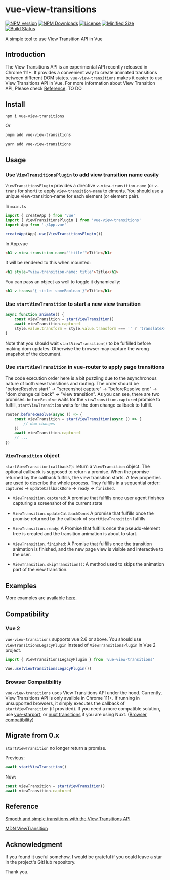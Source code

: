# vue-view-transitions

[![NPM version][npm-image]][npm-url] [![NPM Downloads][npm-download]][npm-url] [![License][license]][license-url] [![Minified Size][minified-size]][npm-url] [![Build Status][build-status]][github-actions]

A simple tool to use View Transition API in Vue

## Introduction
The View Transitions API is an experimental API recently released in Chrome 111+. It provides a convenient way to create animated transitions between different DOM states. `vue-view-transitions` makes it easier to use View Transitions API in Vue. For more information about View Transition API, Please check [Reference](#reference).
TO DO
## Install

```sh
npm i vue-view-transitions
```

Or

```sh
pnpm add vue-view-transitions
```

```sh
yarn add vue-view-transitions
```

## Usage

### Use `ViewTransitionsPlugin` to add view transition name easily

`ViewTransitionsPlugin` provides a directive `v-view-transition-name` (or `v-trans` for short) to apply `view-transition-name` to elments. You should use a unique view-transition-name for each element (or element pair).

In `main.ts`

```js
import { createApp } from 'vue'
import { ViewTransitionsPlugin } from 'vue-view-transitions'
import App from './App.vue'

createApp(App).use(ViewTransitionsPlugin())
```

In App.vue

```html
<h1 v-view-transition-name="'title'">Title</h1>
```

It will be rendered to this when mounted:

```html
<h1 style="view-transition-name: title">Title</h1>
```

You can pass an object as well to toggle it dynamically:

```html
<h1 v-trans="{ title: someBoolean }">Title</h1>
```

### Use `startViewTransition` to start a new view transition


```js
async function animate() {
    const viewTransition = startViewTransition()
    await viewTransition.captured
    style.value.transform = style.value.transform === '' ? 'translateX(50px)' : ''
}
```

Note that you should wait `startViewTransition()` to be fulfilled before making dom updates. Otherwise the browser may capture the wrong snapshot of the document.

### Use `startViewTransition` in vue-router to apply page transitions

The code execution order here is a bit puzzling due to the asynchronous nature of both view transitions and routing. The order should be "beforeResolve start" -> "screenshot capture" -> "beforeResolve end" -> "dom change callback" -> "view transition". As you can see, there are two promises: `beforeResolve` waits for the `viewTransition.captured` promise to fulfill, `startViewTransition` waits for the dom change callback to fulfill.

```js
router.beforeResolve(async () => {
    const viewTransition = startViewTransition(async () => {
        // dom changes
    })
    await viewTransition.captured
    // ...
})
```

### `ViewTransition` object

`startViewTransition(callback?)`: return a `ViewTransition` object. The optional callback is supposed to return a promise. When the promise returned by the callback fulfills, the view transition starts. A few properties are used to describe the whole process. They fulfills in a sequential order: `captured` -> `updateCallbackDone` -> `ready` -> `finished`.

- `ViewTransition.captured`: A promise that fulfills once user agent finishes capturing a screenshot of the current state

- `ViewTransition.updateCallbackDone`: A promise that fulfills once the promise returned by the callback of `startViewTransition` fulfills

- `ViewTransition.ready`: A Promise that fulfills once the pseudo-element tree is created and the transition animation is about to start.

- `ViewTransition.finished`: A Promise that fulfills once the transition animation is finished, and the new page view is visible and interactive to the user.

- `ViewTransition.skipTransition()`: A method used to skips the animation part of the view transition.

## Examples

More examples are available [here](https://stackblitz.com/edit/vue-view-transitions-examples?file=src%2Fmain.ts).

## Compatibility

### Vue 2
`vue-view-transitions` supports vue 2.6 or above. You should use `ViewTransitionsLegacyPlugin` instead of `ViewTransitionsPlugin` in Vue 2 project.

```js
import { ViewTransitionsLegacyPlugin } from 'vue-view-transitions'

Vue.use(ViewTransitionsLegacyPlugin())
```

### Browser Compatibility
`vue-view-transitions` uses View Transitions API under the hood. Currently, View Transitions API is only availble in Chrome 111+. If running in unsupported browsers, it simply executes the callback of `startViewTransition` (if provided). If you need a more compatible solution, use [vue-starport](https://github.com/antfu/vue-starport), or [nuxt transitions](https://nuxt.com/docs/getting-started/transitions) if you are using Nuxt. ([Browser compatibility](https://developer.mozilla.org/en-US/docs/Web/API/View_Transitions_API#browser_compatibility))

## Migrate from 0.x

`startViewTransition` no longer return a promise.

Previous:

```js
await startViewTransition()
```

Now:

```js
const viewTransition = startViewTransition()
await viewTransition.captured
```


## Reference

[Smooth and simple transitions with the View Transitions API](https://developer.chrome.com/docs/web-platform/view-transitions)

[MDN ViewTransition](https://developer.mozilla.org/en-US/docs/Web/API/ViewTransition)

## Acknowledgment

If you found it useful somehow, I would be grateful if you could leave a star in the project's GitHub repository.

Thank you.

[npm-url]: https://www.npmjs.com/package/vue-view-transitions
[npm-image]: https://badge.fury.io/js/vue-view-transitions.svg
[npm-download]: https://img.shields.io/npm/dw/vue-view-transitions
[license]: https://img.shields.io/github/license/Clarkkkk/vue-view-transitions
[license-url]: https://github.com/Clarkkkk/vue-view-transitions/blob/main/LICENSE.md
[minified-size]: https://img.shields.io/bundlephobia/min/vue-view-transitions
[build-status]: https://img.shields.io/github/actions/workflow/status/Clarkkkk/vue-view-transitions/.github%2Fworkflows%2Fpublish.yml
[github-actions]: https://github.com/Clarkkkk/vue-view-transitions/actions
